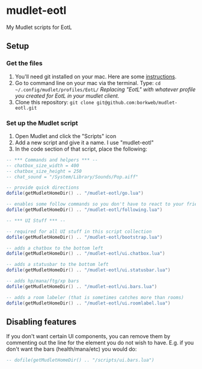 mudlet-eotl
===========

My Mudlet scripts for EotL

## Setup

### Get the files

1. You'll need git installed on your mac. Here are some [instructions](https://help.github.com/articles/set-up-git).
2. Go to command line on your mac via the terminal.  Type: `cd ~/.config/mudlet/profiles/EotL/` _Replacing "EotL" with whatever profile you created for EotL in your mudlet client._
3. Clone this repository: `git clone git@github.com:borkweb/mudlet-eotl.git`

### Set up the Mudlet script

1. Open Mudlet and click the "Scripts" icon
2. Add a new script and give it a name.  I use "mudlet-eotl"
3. In the code section of that script, place the following:

```lua
-- *** Commands and helpers *** --
-- chatbox_size_width = 400
-- chatbox_size_height = 250
-- chat_sound = "/System/Library/Sounds/Pop.aiff"

-- provide quick directions
dofile(getMudletHomeDir() .. "/mudlet-eotl/go.lua")

-- enables some follow commands so you don't have to react to your friend's needs when following him/her
dofile(getMudletHomeDir() .. "/mudlet-eotl/following.lua")

-- *** UI Stuff *** --

-- required for all UI stuff in this script collection
dofile(getMudletHomeDir() .. "/mudlet-eotl/bootstrap.lua")

-- adds a chatbox to the bottom left
dofile(getMudletHomeDir() .. "/mudlet-eotl/ui.chatbox.lua")

-- adds a statusbar to the bottom left
dofile(getMudletHomeDir() .. "/mudlet-eotl/ui.statusbar.lua")

-- adds hp/mana/ftg/xp bars
dofile(getMudletHomeDir() .. "/mudlet-eotl/ui.bars.lua")

-- adds a room labeler (that is sometimes catches more than rooms)
dofile(getMudletHomeDir() .. "/mudlet-eotl/ui.roomlabel.lua")
```

## Disabling features

If you don't want certain UI components, you can remove them by commenting out the line for the element you do not wish to have.  E.g. if you don't want the bars (health/mana/etc) you would do:

```lua
-- dofile(getMudletHomeDir() .. "/scripts/ui.bars.lua")
```
